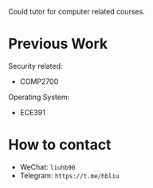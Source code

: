 Could tutor for computer related courses.

# Previous Work

Security related:

- COMP2700

Operating System:

- ECE391

# How to contact

- WeChat: `liuhb90`
- Telegram: `https://t.me/hbliu`
